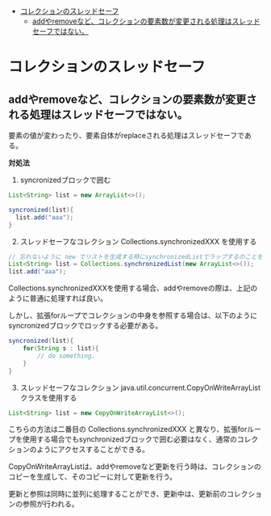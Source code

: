 <!-- TOC depthFrom:1 depthTo:6 withLinks:1 updateOnSave:1 orderedList:0 -->

- [コレクションのスレッドセーフ](#コレクションのスレットセーフ)
	- [addやremoveなど、コレクションの要素数が変更される処理はスレッドセーフではない。](#addやremoveなどコレクションの要素数が変更される処理はスレッドセーフではない)

<!-- /TOC -->


# コレクションのスレッドセーフ

## addやremoveなど、コレクションの要素数が変更される処理はスレッドセーフではない。

要素の値が変わったり、要素自体がreplaceされる処理はスレッドセーフである。

**対処法**

1. syncronizedブロックで囲む

```Java
List<String> list = new ArrayList<>();

syncronized(list){
  list.add("aaa");
}
```


2. スレッドセーフなコレクション Collections.synchronizedXXX を使用する

```Java
// 忘れないように new でリストを生成する時にsynchronizedListでラップするのことを推奨されている。（JavaDocの推奨）
List<String> list = Collections.synchronizedList(new ArrayList<>());
list.add("aaa");
```

Collections.synchronizedXXXを使用する場合、addやremoveの際は、上記のように普通に処理すれば良い。

しかし、拡張forループでコレクションの中身を参照する場合は、以下のようにsyncronizedブロックでロックする必要がある。

```Java
syncronized(list){
	for(String s : list){
		// do something.
	}
}
```


3. スレッドセーフなコレクション java.util.concurrent.CopyOnWriteArrayList クラスを使用する

```Java
List<String> list = new CopyOnWriteArrayList<>();
```

こちらの方法は二番目の Collections.synchronizedXXX と異なり、拡張forループを使用する場合でもsynchronizedブロックで囲む必要はなく、通常のコレクションのようにアクセスすることができる。

CopyOnWriteArrayListは、addやremoveなど更新を行う時は、コレクションのコピーを生成して、そのコピーに対して更新を行う。

更新と参照は同時に並列に処理することができ、更新中は、更新前のコレクションの参照が行われる。



